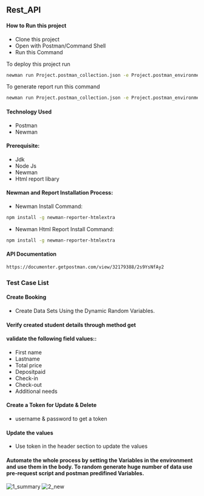 
## Rest_API
#### How to Run this project
  - Clone this project
  - Open with Postman/Command Shell
  - Run this Command


To deploy this project run

```bash
newman run Project.postman_collection.json -e Project.postman_environment.json
```
To generate report run this command
```bash
newman run Project.postman_collection.json -e Project.postman_environment.json -r cli,htmlextra
```
#### Technology Used
 - Postman
 - Newman 
 #### Prerequisite:
 - Jdk
 - Node Js
 - Newman 
 - Html report libary
 #### Newman and Report Installation Process:
 - Newman Install Command:
 ```bash
npm install -g newman-reporter-htmlextra
 ```
 - Newman Html Report Install Command:
  ```bash
npm install -g newman-reporter-htmlextra
   ```
#### API Documentation
```bash
https://documenter.getpostman.com/view/32179388/2s9YsNfAy2
   ```
### Test Case List
#### Create Booking 
- Create Data Sets Using the Dynamic Random Variables.
#### Verify created student details through method get
#### validate the following field values::
- First name
- Lastname
- Total price
- Depositpaid
- Check-in
- Check-out 
- Additional needs
#### Create a Token for Update & Delete
- username & password to get a token
#### Update the values
- Use token in the header section to update the values
#### Automate the whole process by setting the Variables in the environment and use them in the body. To random generate huge number of data use pre-request script and postman predifined Variables. 
![1_summary](https://github.com/SaimaNova12/Basicproject-1/assets/76209488/76474a8b-dea6-49f7-a340-5ccba0edcae3)
![2_new](https://github.com/SaimaNova12/Basicproject-1/assets/76209488/a1c6031b-c951-45f8-81d4-c0de84efc1c7)
